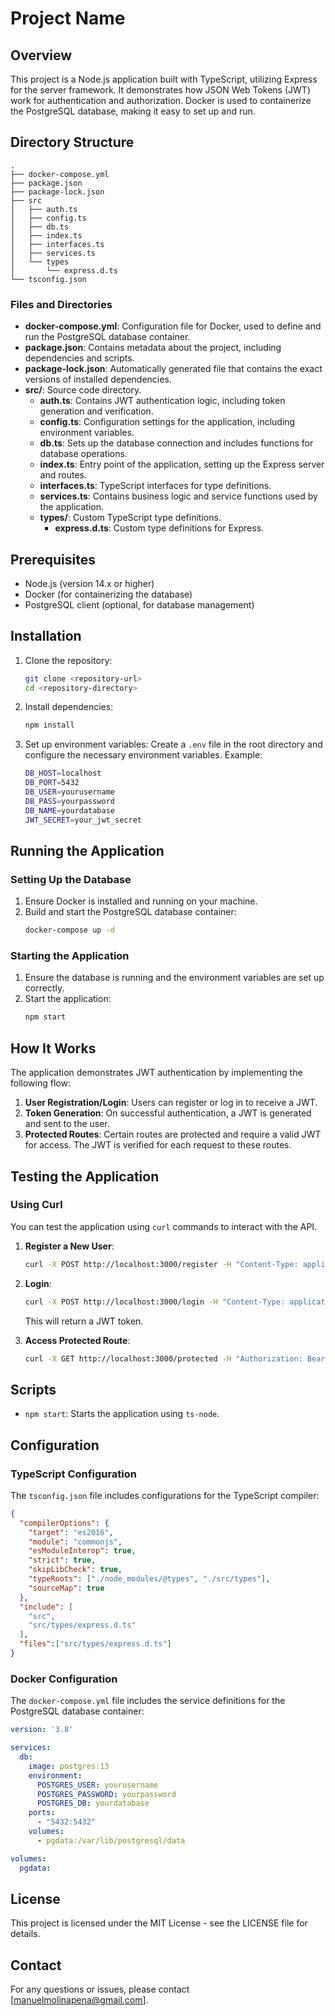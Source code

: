 
# Project Name

## Overview
This project is a Node.js application built with TypeScript, utilizing Express for the server framework. It demonstrates how JSON Web Tokens (JWT) work for authentication and authorization. Docker is used to containerize the PostgreSQL database, making it easy to set up and run.

## Directory Structure
```
.
├── docker-compose.yml
├── package.json
├── package-lock.json
├── src
│   ├── auth.ts
│   ├── config.ts
│   ├── db.ts
│   ├── index.ts
│   ├── interfaces.ts
│   ├── services.ts
│   └── types
│       └── express.d.ts
└── tsconfig.json
```

### Files and Directories
- **docker-compose.yml**: Configuration file for Docker, used to define and run the PostgreSQL database container.
- **package.json**: Contains metadata about the project, including dependencies and scripts.
- **package-lock.json**: Automatically generated file that contains the exact versions of installed dependencies.
- **src/**: Source code directory.
  - **auth.ts**: Contains JWT authentication logic, including token generation and verification.
  - **config.ts**: Configuration settings for the application, including environment variables.
  - **db.ts**: Sets up the database connection and includes functions for database operations.
  - **index.ts**: Entry point of the application, setting up the Express server and routes.
  - **interfaces.ts**: TypeScript interfaces for type definitions.
  - **services.ts**: Contains business logic and service functions used by the application.
  - **types/**: Custom TypeScript type definitions.
    - **express.d.ts**: Custom type definitions for Express.

## Prerequisites
- Node.js (version 14.x or higher)
- Docker (for containerizing the database)
- PostgreSQL client (optional, for database management)

## Installation

1. Clone the repository:
   ```sh
   git clone <repository-url>
   cd <repository-directory>
   ```

2. Install dependencies:
   ```sh
   npm install
   ```

3. Set up environment variables:
   Create a `.env` file in the root directory and configure the necessary environment variables. Example:
   ```sh
   DB_HOST=localhost
   DB_PORT=5432
   DB_USER=yourusername
   DB_PASS=yourpassword
   DB_NAME=yourdatabase
   JWT_SECRET=your_jwt_secret
   ```

## Running the Application

### Setting Up the Database
1. Ensure Docker is installed and running on your machine.
2. Build and start the PostgreSQL database container:
   ```sh
   docker-compose up -d
   ```

### Starting the Application
1. Ensure the database is running and the environment variables are set up correctly.
2. Start the application:
   ```sh
   npm start
   ```

## How It Works
The application demonstrates JWT authentication by implementing the following flow:
1. **User Registration/Login**: Users can register or log in to receive a JWT.
2. **Token Generation**: On successful authentication, a JWT is generated and sent to the user.
3. **Protected Routes**: Certain routes are protected and require a valid JWT for access. The JWT is verified for each request to these routes.

## Testing the Application

### Using Curl
You can test the application using `curl` commands to interact with the API.

1. **Register a New User**:
   ```sh
   curl -X POST http://localhost:3000/register -H "Content-Type: application/json" -d '{"username":"testuser", "password":"testpassword"}'
   ```

2. **Login**:
   ```sh
   curl -X POST http://localhost:3000/login -H "Content-Type: application/json" -d '{"username":"testuser", "password":"testpassword"}'
   ```

   This will return a JWT token.

3. **Access Protected Route**:
   ```sh
   curl -X GET http://localhost:3000/protected -H "Authorization: Bearer YOUR_JWT_TOKEN"
   ```

## Scripts

- `npm start`: Starts the application using `ts-node`.

## Configuration

### TypeScript Configuration
The `tsconfig.json` file includes configurations for the TypeScript compiler:
```json
{
  "compilerOptions": {
    "target": "es2016",
    "module": "commonjs",
    "esModuleInterop": true,
    "strict": true,
    "skipLibCheck": true,
    "typeRoots": ["./node_modules/@types", "./src/types"],
    "sourceMap": true
  },
  "include": [
    "src",
    "src/types/express.d.ts"
  ],
  "files":["src/types/express.d.ts"]
}
```

### Docker Configuration
The `docker-compose.yml` file includes the service definitions for the PostgreSQL database container:
```yaml
version: '3.8'

services:
  db:
    image: postgres:13
    environment:
      POSTGRES_USER: yourusername
      POSTGRES_PASSWORD: yourpassword
      POSTGRES_DB: yourdatabase
    ports:
      - "5432:5432"
    volumes:
      - pgdata:/var/lib/postgresql/data

volumes:
  pgdata:
```

## License
This project is licensed under the MIT License - see the LICENSE file for details.

## Contact
For any questions or issues, please contact [manuelmolinapena@gmail.com].
